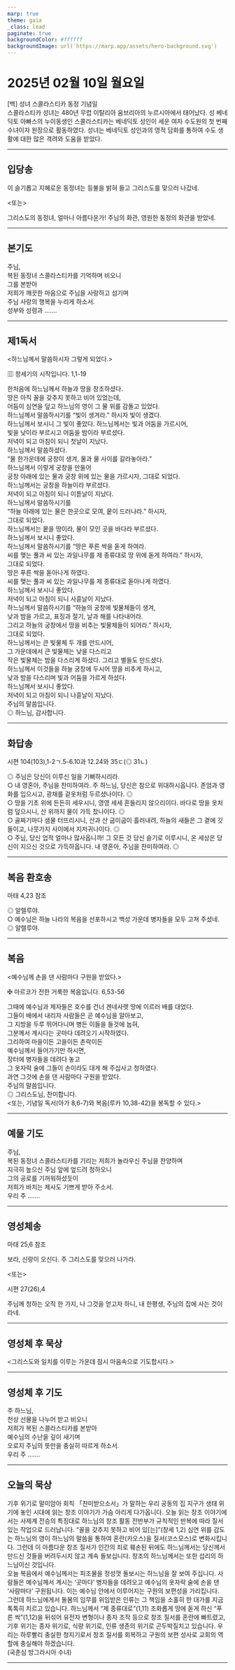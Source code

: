 ```yaml
---
marp: true
theme: gaia
_class: lead
paginate: true
backgroundColor: #ffffff
backgroundImage: url('https://marp.app/assets/hero-background.svg')
---
```


# 2025년 02월 10일 월요일

[백] 성녀 스콜라스티카 동정 기념일  
스콜라스티카 성녀는 480년 무렵 이탈리아 움브리아의 누르시아에서 태어났다. 성 베네딕토 아빠스의 누이동생인 스콜라스티카는 베네딕토 성인이 세운 여자 수도원의 첫 번째 수녀이자 원장으로 활동하였다. 성녀는 베네딕토 성인과의 영적 담화를 통하여 수도 생활에 대한 많은 격려와 도움을 받았다.




---

## 입당송

이 슬기롭고 지혜로운 동정녀는 등불을 밝혀 들고 그리스도를 맞으러 나갔네.  
  
<또는>  
  
그리스도의 동정녀, 얼마나 아름다운가! 주님의 화관, 영원한 동정의 화관을 받았네.  


---

## 본기도

주님,  
복된 동정녀 스콜라스티카를 기억하며 비오니  
그를 본받아  
저희가 깨끗한 마음으로 주님을 사랑하고 섬기며  
주님 사랑의 행복을 누리게 하소서.  
성부와 성령과 …….  
  


---

## 제1독서

<하느님께서 말씀하시자 그렇게 되었다.>

▥ 창세기의 시작입니다. 1,1-19

한처음에 하느님께서 하늘과 땅을 창조하셨다.  
땅은 아직 꼴을 갖추지 못하고 비어 있었는데,  
어둠이 심연을 덮고 하느님의 영이 그 물 위를 감돌고 있었다.  
하느님께서 말씀하시기를 “빛이 생겨라.” 하시자 빛이 생겼다.  
하느님께서 보시니 그 빛이 좋았다. 하느님께서는 빛과 어둠을 가르시어,  
빛을 낮이라 부르시고 어둠을 밤이라 부르셨다.  
저녁이 되고 아침이 되니 첫날이 지났다.  
하느님께서 말씀하셨다.  
“물 한가운데에 궁창이 생겨, 물과 물 사이를 갈라놓아라.”  
하느님께서 이렇게 궁창을 만들어  
궁창 아래에 있는 물과 궁창 위에 있는 물을 가르시자, 그대로 되었다.  
하느님께서는 궁창을 하늘이라 부르셨다.  
저녁이 되고 아침이 되니 이튿날이 지났다.  
하느님께서 말씀하시기를  
“하늘 아래에 있는 물은 한곳으로 모여, 뭍이 드러나라.” 하시자,  
그대로 되었다.  
하느님께서는 뭍을 땅이라, 물이 모인 곳을 바다라 부르셨다.  
하느님께서 보시니 좋았다.  
하느님께서 말씀하시기를 “땅은 푸른 싹을 돋게 하여라.  
씨를 맺는 풀과 씨 있는 과일나무를 제 종류대로 땅 위에 돋게 하여라.” 하시자,  
그대로 되었다.  
땅은 푸른 싹을 돋아나게 하였다.  
씨를 맺는 풀과 씨 있는 과일나무를 제 종류대로 돋아나게 하였다.  
하느님께서 보시니 좋았다.  
저녁이 되고 아침이 되니 사흗날이 지났다.  
하느님께서 말씀하시기를 “하늘의 궁창에 빛물체들이 생겨,  
낮과 밤을 가르고, 표징과 절기, 날과 해를 나타내어라.  
그리고 하늘의 궁창에서 땅을 비추는 빛물체들이 되어라.” 하시자,  
그대로 되었다.  
하느님께서는 큰 빛물체 두 개를 만드시어,  
그 가운데에서 큰 빛물체는 낮을 다스리고  
작은 빛물체는 밤을 다스리게 하셨다. 그리고 별들도 만드셨다.  
하느님께서 이것들을 하늘 궁창에 두시어 땅을 비추게 하시고,  
낮과 밤을 다스리며 빛과 어둠을 가르게 하셨다.  
하느님께서 보시니 좋았다.  
저녁이 되고 아침이 되니 나흗날이 지났다.  
주님의 말씀입니다.  
◎ 하느님, 감사합니다.  
  


---

## 화답송

시편 104(103),1-2ㄱ.5-6.10과 12.24와 35ㄷ(◎ 31ㄴ)

◎ 주님은 당신이 이루신 일을 기뻐하시리라.  
○ 내 영혼아, 주님을 찬미하여라. 주 하느님, 당신은 참으로 위대하시옵니다. 존엄과 영화를 입으시고, 광채를 겉옷처럼 두르셨나이다. ◎  
○ 땅을 기초 위에 든든히 세우시니, 영영 세세 흔들리지 않으리이다. 바다로 땅을 옷처럼 덮으시니, 산 위까지 물이 가득 찼나이다. ◎  
○ 골짜기마다 샘물 터뜨리시니, 산과 산 굽이굽이 흘러내려, 하늘의 새들은 그 곁에 깃들이고, 나뭇가지 사이에서 지저귀나이다. ◎  
○ 주님, 당신 업적 얼마나 많사옵니까! 그 모든 것 당신 슬기로 이루시니, 온 세상은 당신이 지으신 것으로 가득하옵니다. 내 영혼아, 주님을 찬미하여라. ◎  
  


---

## 복음 환호송

마태 4,23 참조

◎ 알렐루야.  
○ 예수님은 하늘 나라의 복음을 선포하시고 백성 가운데 병자들을 모두 고쳐 주셨네.  
◎ 알렐루야.  
  


---

## 복음

<예수님께 손을 댄 사람마다 구원을 받았다.>

✠ 마르코가 전한 거룩한 복음입니다. 6,53-56

그때에 예수님과 제자들은 호수를 건너 겐네사렛 땅에 이르러 배를 대었다.  
그들이 배에서 내리자 사람들은 곧 예수님을 알아보고,  
그 지방을 두루 뛰어다니며 병든 이들을 들것에 눕혀,  
그분께서 계시다는 곳마다 데려오기 시작하였다.  
그리하여 마을이든 고을이든 촌락이든  
예수님께서 들어가기만 하시면,  
장터에 병자들을 데려다 놓고  
그 옷자락 술에 그들이 손이라도 대게 해 주십사고 청하였다.  
과연 그것에 손을 댄 사람마다 구원을 받았다.  
주님의 말씀입니다.  
◎ 그리스도님, 찬미합니다.  
<또는, 기념일 독서(아가 8,6-7)와 복음(루카 10,38-42)을 봉독할 수 있다.>  
  


---

## 예물 기도

주님,  
복된 동정녀 스콜라스티카를 기리는 저희가 놀라우신 주님을 찬양하며  
지극히 높으신 주님 앞에 엎드려 청하오니  
그의 공로를 기꺼워하셨듯이  
저희가 바치는 제사도 기쁘게 받아 주소서.  
우리 주 …….  
  


---

## 영성체송

마태 25,6 참조

보라, 신랑이 오신다. 주 그리스도를 맞으러 나가라.  
  
<또는>  
  
시편 27(26),4  
  
주님께 청하는 오직 한 가지, 나 그것을 얻고자 하니, 내 한평생, 주님의 집에 사는 것이라네.  


---

## 영성체 후 묵상

<그리스도와 일치를 이루는 가운데 잠시 마음속으로 기도합시다.>  


---

## 영성체 후 기도

주 하느님,  
천상 선물을 나누어 받고 비오니  
저희가 복된 스콜라스티카를 본받아  
예수님의 수난을 깊이 새기며  
오로지 주님의 뜻만을 충실히 따르게 하소서.  
우리 주 …….  
  


---

## 오늘의 묵상

기후 위기로 말미암아 회칙 「찬미받으소서」가 말하는 우리 공동의 집 지구가 생태 위기에 놓인 시대에 읽는 창조 이야기가 가슴 아리게 다가옵니다. 오늘 읽는 창조 이야기에서는 사제계 전승의 특징대로 하느님의 창조 활동 전반부가 규칙적인 반복에 따라 질서 있는 작업으로 드러납니다. “꼴을 갖추지 못하고 비어 있[는]”(창세 1,2) 심연 위를 감도는 하느님의 영이 하느님의 말씀을 통하여 혼란(카오스)을 질서(코스모스)로 변화시킵니다. 그런데 이 아름다운 창조 질서가 인간의 죄로 훼손된 뒤에도 하느님께서는 당신께서 만드신 것들을 버려두시지 않고 계속 돌보십니다. 창조의 하느님께서는 또한 섭리의 하느님이신 것입니다.  
오늘 복음에서 예수님께서는 피조물을 정성껏 돌보시는 하느님을 잘 보여 주십니다. 사람들은 예수님께서 계시는 ‘곳마다’ 병자들을 데려오고 예수님의 옷자락 술에 손을 댄 ‘사람마다’ 구원됩니다. 이는 예수님 안에서 이루어지는 구원의 보편성을 가리킵니다.  
그런데 하느님에게서 돌봄의 임무를 위임받은 인류는 그 책임을 소홀히 한 대가를 지금 톡톡히 치르고 있습니다. 하느님께서 “제 종류대로”(1,11) 조화롭게 땅에 돋게 하신 “푸른 싹”(1,12)을 뒤섞어 유전자 변형이나 종자 조작 등으로 창조 질서를 혼란에 빠트렸고, 기후 위기는 종자 위기로, 식량 위기로, 인류 생존의 위기로 곤두박질치고 있습니다. 우리는 하루빨리 충실한 청지기로서 창조 질서를 회복하고 구원의 보편 성사로 교회의 역할에 충실해야 하겠습니다.  
(국춘심 방그라시아 수녀)  


---